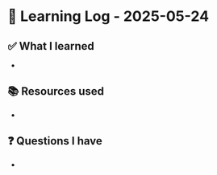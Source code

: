 # 🧠 Learning Log - 2025-05-24

## ✅ What I learned

- 

## 📚 Resources used

- 

## ❓ Questions I have

- 
